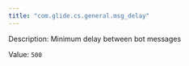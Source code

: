 ```yaml
---
title: "com.glide.cs.general.msg_delay"
---
```


Description: Minimum delay between bot messages

Value: `500`